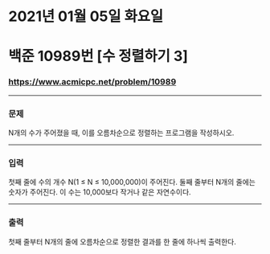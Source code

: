 
# 2021년 01월 05일 화요일
# 백준 10989번 [수 정렬하기 3]
### https://www.acmicpc.net/problem/10989

---

### 문제
N개의 수가 주어졌을 때, 이를 오름차순으로 정렬하는 프로그램을 작성하시오.

---

### 입력
첫째 줄에 수의 개수 N(1 ≤ N ≤ 10,000,000)이 주어진다. 둘째 줄부터 N개의 줄에는 숫자가 주어진다. 이 수는 10,000보다 작거나 같은 자연수이다.

---

### 출력
첫째 줄부터 N개의 줄에 오름차순으로 정렬한 결과를 한 줄에 하나씩 출력한다.
